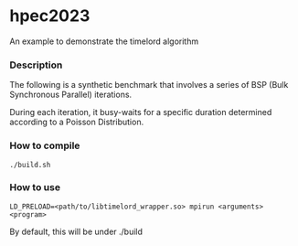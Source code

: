 # hpec2023
An example to demonstrate the timelord algorithm

### Description
The following is a synthetic benchmark that involves a series of BSP (Bulk Synchronous Parallel) iterations.

During each iteration, it busy-waits for a specific duration determined according to a Poisson Distribution.


### How to compile
```
./build.sh
```

### How to use
```
LD_PRELOAD=<path/to/libtimelord_wrapper.so> mpirun <arguments> <program>
```
By default, this will be under ./build
